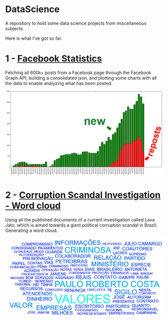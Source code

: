 # DataScience
A repository to hold some data science projects from miscellaneous subjects

Here is what I've got so far:

# 1 - [Facebook Statistics](./FacebookStatistics)

Fetching all 600k+ posts from a Facebook page through the Facebook Graph API, building a consolidated json, and plotting some charts with all the data to enable analyzing what has been posted.

![reposts](./FacebookStatistics/DocImages/reposts.png)

# 2 - [Corruption Scandal Investigation - Word cloud](./CorruptionScandalAnalysis)

Using all the published documents of a current investigation called Lava Jato, which is aimed towards a giant political corruption scandal in Brazil. Generating a word cloud.

![reposts](./CorruptionScandalAnalysis/DocImages/Wordcloud_firstRun.PNG)
